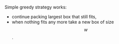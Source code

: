 Simple greedy strategy works:

- continue packing largest box that still fits,
- when nothing fits any more take a new box of size $$w$$.
